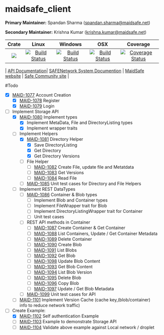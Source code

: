 # maidsafe_client

**Primary Maintainer:**     Spandan Sharma (spandan.sharma@maidsafe.net)

**Secondary Maintainer:**   Krishna Kumar (krishna.kumar@maidsafe.net)

|Crate|Linux|Windows|OSX|Coverage|
|:------:|:-------:|:-------:|:-------:|:-------:|
|[![](http://meritbadge.herokuapp.com/maidsafe_client)](https://crates.io/crates/maidsafe_client)|[![Build Status](https://travis-ci.org/maidsafe/maidsafe_client.svg?branch=master)](https://travis-ci.org/maidsafe/maidsafe_client)|[![Build Status](http://ci.maidsafe.net:8080/buildStatus/icon?job=maidsafe_client_win64_status_badge)](http://ci.maidsafe.net:8080/job/maidsafe_client_win64_status_badge/)|[![Build Status](http://ci.maidsafe.net:8080/buildStatus/icon?job=maidsafe_client_osx_status_badge)](http://ci.maidsafe.net:8080/job/maidsafe_client_osx_status_badge/)|[![Coverage Status](https://coveralls.io/repos/maidsafe/maidsafe_client/badge.svg?branch=master)](https://coveralls.io/r/maidsafe/maidsafe_client?branch=master)|

| [API Documentation](http://maidsafe.github.io/maidsafe_client/)| [SAFENetwork System Documention](http://systemdocs.maidsafe.net/) | [MaidSafe website](http://www.maidsafe.net) | [Safe Community site](https://forum.safenetwork.io) |

#Todo
- [X] [MAID-1077](https://maidsafe.atlassian.net/browse/MAID-1077) Account Creation
    - [X] [MAID-1078](https://maidsafe.atlassian.net/browse/MAID-1078) Register
    - [X] [MAID-1079](https://maidsafe.atlassian.net/browse/MAID-1079) Login
- [ ] Implement Storage API
    - [X] [MAID-1080](https://maidsafe.atlassian.net/browse/MAID-1080) Implement types
        - [X] Implement MetaData, File and DirectoryListing types
        - [X] Implement wrapper traits
    - [ ] Implement Helpers
        - [X] [MAID-1081](https://maidsafe.atlassian.net/browse/MAID-1081) Directory Helper
            - [X] Save DirectoryListing
            - [X] Get Directory
            - [X] Get Directory Versions
        - [ ] File Helper
            - [ ] [MAID-1082](https://maidsafe.atlassian.net/browse/MAID-1082) Create File, update file and Metatdata
            - [ ] [MAID-1083](https://maidsafe.atlassian.net/browse/MAID-1083) Get Versions
            - [ ] [MAID-1084](https://maidsafe.atlassian.net/browse/MAID-1084) Read File
        - [ ] [MAID-1085](https://maidsafe.atlassian.net/browse/MAID-1085) Unit test cases for Directory and File Helpers
    - [ ] Implement REST DataTypes
        - [ ] [MAID-1086](https://maidsafe.atlassian.net/browse/MAID-1086) Container & Blob types
            - [ ] Implement Blob and Container types
            - [ ] Implement FileWrapper trait for Blob
            - [ ] Implement DirectoryListingWrapper trait for Container
            - [ ] Unit test cases
        - [ ] REST API methods in Container
            - [ ] [MAID-1087](https://maidsafe.atlassian.net/browse/MAID-1087) Create Container & Get Container
            - [ ] [MAID-1088](https://maidsafe.atlassian.net/browse/MAID-1088) List Containers, Update / Get Container Metadata
            - [ ] [MAID-1089](https://maidsafe.atlassian.net/browse/MAID-1089) Delete Container
            - [ ] [MAID-1090](https://maidsafe.atlassian.net/browse/MAID-1090) Create Blob
            - [ ] [MAID-1091](https://maidsafe.atlassian.net/browse/MAID-1091) List Blobs
            - [ ] [MAID-1092](https://maidsafe.atlassian.net/browse/MAID-1092) Get Blob
            - [ ] [MAID-1098](https://maidsafe.atlassian.net/browse/MAID-1098) Update Blob Content
            - [ ] [MAID-1093](https://maidsafe.atlassian.net/browse/MAID-1093) Get Blob Content
            - [ ] [MAID-1094](https://maidsafe.atlassian.net/browse/MAID-1094) List Blob Version
            - [ ] [MAID-1095](https://maidsafe.atlassian.net/browse/MAID-1095) Delete Blob
            - [ ] [MAID-1096](https://maidsafe.atlassian.net/browse/MAID-1096) Copy Blob
            - [ ] [MAID-1097](https://maidsafe.atlassian.net/browse/MAID-1097) Update / Get Blob Metadata
        - [ ] [MAID-1099](https://maidsafe.atlassian.net/browse/MAID-1099) Unit test cases for API
    - [ ] [MAID-1101](https://maidsafe.atlassian.net/browse/MAID-1101) Implement Version Cache (cache key,(blob/container) info to reduce network traffic)
- [ ] Create Example:
    - [X] [MAID-1102](https://maidsafe.atlassian.net/browse/MAID-1102) Self authentication Example
    - [ ] [MAID-1103](https://maidsafe.atlassian.net/browse/MAID-1103) Example to demonstrate Storage API
    - [ ] [MAID-1104](https://maidsafe.atlassian.net/browse/MAID-1104) Validate above example against Local network / droplet
